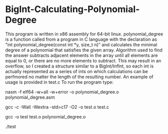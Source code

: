# BigInt-Calculating-Polynomial-Degree

This program is written in x86 assembly for 64-bit linux.
polynomial_degree is a function called from a program in C language 
with the declaration as "int polynomial_degree(const int *y, size_t n)"
and calculates the minimal degree of a polynomial that satisfies the 
given array. Algorithm used to find the answer subtracts adjacent
elements in the array until all elements are equal to 0, or there are
no more elements to subtract. This may result in an overflow, so
I created a structure similar to a BigInt/InfInt, so each int
is actually represented as a series of ints on which calculations
can be perfmored no matter the length of the resulting number. 
An example of usage is provided in test.c
To run the program type:

nasm -f elf64 -w+all -w+error -o polynomial_degree.o polynomial_degree.asm

gcc -c -Wall -Wextra -std=c17 -O2 -o test.o test.c

gcc -o test test.o polynomial_degree.o

./test
